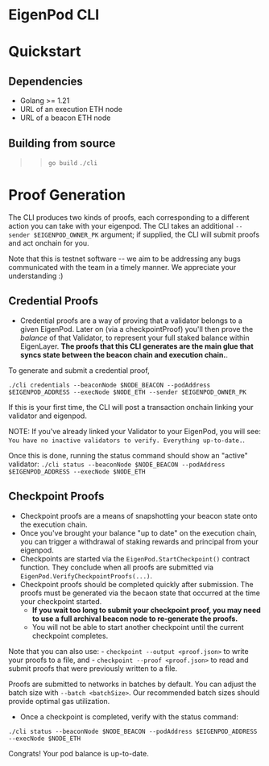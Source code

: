 # EigenPod CLI

# Quickstart

## Dependencies

- Golang >= 1.21
- URL of an execution ETH node
- URL of a beacon ETH node

## Building from source

>> `go build`
>> `./cli`

# Proof Generation

The CLI produces two kinds of proofs, each corresponding to a different action you can take with your eigenpod. The CLI takes an additional `--sender $EIGENPOD_OWNER_PK` argument; if supplied, the CLI will submit proofs and act onchain for you.

Note that this is testnet software -- we aim to be addressing any bugs communicated with the team in a timely manner. We appreciate your understanding :) 

## Credential Proofs

- Credential proofs are a way of proving that a validator belongs to a given EigenPod. Later on (via a checkpointProof) you'll then prove
the _balance_ of that Validator, to represent your full staked balance within EigenLayer. **The proofs that this CLI generates are the main glue that syncs state between the beacon chain and execution chain.**.

To generate and submit a credential proof,

`./cli credentials --beaconNode $NODE_BEACON --podAddress $EIGENPOD_ADDRESS --execNode $NODE_ETH --sender $EIGENPOD_OWNER_PK`

If this is your first time, the CLI will post a transaction onchain linking your validator and eigenpod.

NOTE: If you've already linked your Validator to your EigenPod, you will see: `You have no inactive validators to verify. Everything up-to-date.`.

Once this is done, running the status command should show an "active" validator:
`./cli status --beaconNode $NODE_BEACON --podAddress $EIGENPOD_ADDRESS --execNode $NODE_ETH`


## Checkpoint Proofs

- Checkpoint proofs are a means of snapshotting your beacon state onto the execution chain. 
- Once you've brought your balance "up to date" on the execution chain, you can trigger a withdrawal of staking rewards and principal 
from your eigenpod.
- Checkpoints are started via the `EigenPod.StartCheckpoint()` contract function. They conclude when all proofs are submitted via `EigenPod.VerifyCheckpointProofs(...)`.
- Checkpoint proofs should be completed quickly after submission. The proofs must be generated via the becaon state that occurred at the 
time your checkpoint started. 
    - **If you wait too long to submit your checkpoint proof, you may need to use a full archival beacon node to 
re-generate the proofs.** 
    - You will not be able to start another checkpoint until the current checkpoint completes.

Note that you can also use:
    - `checkpoint --output <proof.json>` to write your proofs to a file, and 
    - `checkpoint --proof <proof.json>` to read and submit proofs that were previously written to a file.

Proofs are submitted to networks in batches by default. You can adjust the batch size with `--batch <batchSize>`. Our recommended batch sizes should provide optimal gas utilization.

- Once a checkpoint is completed, verify with the status command:

`./cli status --beaconNode $NODE_BEACON --podAddress $EIGENPOD_ADDRESS --execNode $NODE_ETH`

Congrats! Your pod balance is up-to-date.

